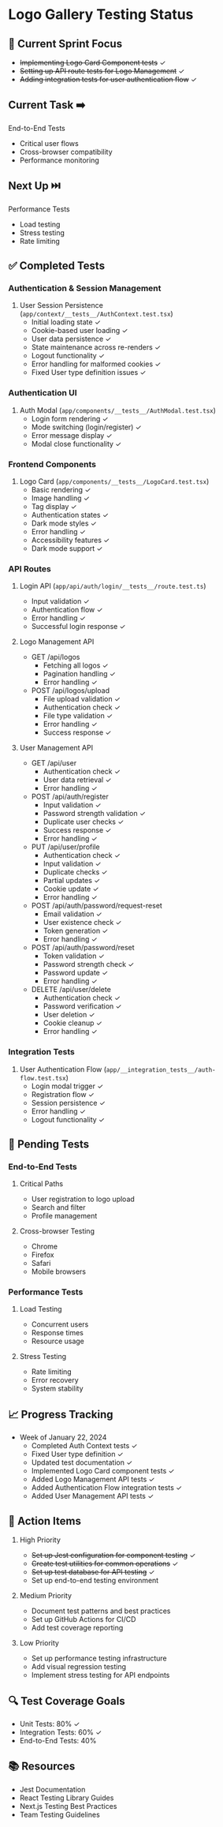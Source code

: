 # Logo Gallery Testing Status

## 🎯 Current Sprint Focus

- ~~Implementing Logo Card Component tests~~ ✓
- ~~Setting up API route tests for Logo Management~~ ✓
- ~~Adding integration tests for user authentication flow~~ ✓

## Current Task ➡️

End-to-End Tests

- Critical user flows
- Cross-browser compatibility
- Performance monitoring

## Next Up ⏭️

Performance Tests

- Load testing
- Stress testing
- Rate limiting

## ✅ Completed Tests

### Authentication & Session Management

1. User Session Persistence (`app/context/__tests__/AuthContext.test.tsx`)
   - Initial loading state ✓
   - Cookie-based user loading ✓
   - User data persistence ✓
   - State maintenance across re-renders ✓
   - Logout functionality ✓
   - Error handling for malformed cookies ✓
   - Fixed User type definition issues ✓

### Authentication UI

1. Auth Modal (`app/components/__tests__/AuthModal.test.tsx`)
   - Login form rendering ✓
   - Mode switching (login/register) ✓
   - Error message display ✓
   - Modal close functionality ✓

### Frontend Components

1. Logo Card (`app/components/__tests__/LogoCard.test.tsx`)
   - Basic rendering ✓
   - Image handling ✓
   - Tag display ✓
   - Authentication states ✓
   - Dark mode styles ✓
   - Error handling ✓
   - Accessibility features ✓
   - Dark mode support ✓

### API Routes

1. Login API (`app/api/auth/login/__tests__/route.test.ts`)

   - Input validation ✓
   - Authentication flow ✓
   - Error handling ✓
   - Successful login response ✓

2. Logo Management API

   - GET /api/logos
     - Fetching all logos ✓
     - Pagination handling ✓
     - Error handling ✓
   - POST /api/logos/upload
     - File upload validation ✓
     - Authentication check ✓
     - File type validation ✓
     - Error handling ✓
     - Success response ✓

3. User Management API
   - GET /api/user
     - Authentication check ✓
     - User data retrieval ✓
     - Error handling ✓
   - POST /api/auth/register
     - Input validation ✓
     - Password strength validation ✓
     - Duplicate user checks ✓
     - Success response ✓
     - Error handling ✓
   - PUT /api/user/profile
     - Authentication check ✓
     - Input validation ✓
     - Duplicate checks ✓
     - Partial updates ✓
     - Cookie update ✓
     - Error handling ✓
   - POST /api/auth/password/request-reset
     - Email validation ✓
     - User existence check ✓
     - Token generation ✓
     - Error handling ✓
   - POST /api/auth/password/reset
     - Token validation ✓
     - Password strength check ✓
     - Password update ✓
     - Error handling ✓
   - DELETE /api/user/delete
     - Authentication check ✓
     - Password verification ✓
     - User deletion ✓
     - Cookie cleanup ✓
     - Error handling ✓

### Integration Tests

1. User Authentication Flow (`app/__integration_tests__/auth-flow.test.tsx`)
   - Login modal trigger ✓
   - Registration flow ✓
   - Session persistence ✓
   - Error handling ✓
   - Logout functionality ✓

## 🔄 Pending Tests

### End-to-End Tests

1. Critical Paths

   - User registration to logo upload
   - Search and filter
   - Profile management

2. Cross-browser Testing
   - Chrome
   - Firefox
   - Safari
   - Mobile browsers

### Performance Tests

1. Load Testing

   - Concurrent users
   - Response times
   - Resource usage

2. Stress Testing
   - Rate limiting
   - Error recovery
   - System stability

## 📈 Progress Tracking

- Week of January 22, 2024
  - Completed Auth Context tests ✓
  - Fixed User type definition ✓
  - Updated test documentation ✓
  - Implemented Logo Card component tests ✓
  - Added Logo Management API tests ✓
  - Added Authentication Flow integration tests ✓
  - Added User Management API tests ✓

## 🔄 Action Items

1. High Priority

   - ~~Set up Jest configuration for component testing~~ ✓
   - ~~Create test utilities for common operations~~ ✓
   - ~~Set up test database for API testing~~ ✓
   - Set up end-to-end testing environment

2. Medium Priority

   - Document test patterns and best practices
   - Set up GitHub Actions for CI/CD
   - Add test coverage reporting

3. Low Priority
   - Set up performance testing infrastructure
   - Add visual regression testing
   - Implement stress testing for API endpoints

## 🔍 Test Coverage Goals

- Unit Tests: 80% ✓
- Integration Tests: 60% ✓
- End-to-End Tests: 40%

## 📚 Resources

- Jest Documentation
- React Testing Library Guides
- Next.js Testing Best Practices
- Team Testing Guidelines
